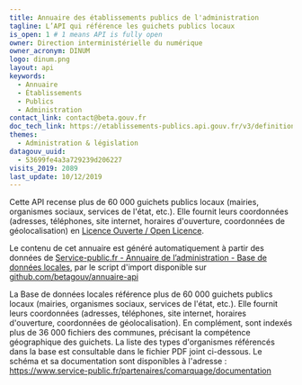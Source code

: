 ```yaml
---
title: Annuaire des établissements publics de l'administration
tagline: L’API qui référence les guichets publics locaux
is_open: 1 # 1 means API is fully open
owner: Direction interministérielle du numérique
owner_acronym: DINUM
logo: dinum.png
layout: api
keywords:
  - Annuaire
  - Établissements
  - Publics
  - Administration
contact_link: contact@beta.gouv.fr
doc_tech_link: https://etablissements-publics.api.gouv.fr/v3/definitions.yaml
themes:
  - Administration & législation
datagouv_uuid:
  - 53699fe4a3a729239d206227
visits_2019: 2089
last_update: 10/12/2019
---
```


Cette API recense plus de 60 000 guichets publics locaux (mairies, organismes sociaux, services de l'état, etc.). Elle fournit leurs coordonnées (adresses, téléphones, site internet, horaires d'ouverture, coordonnées de géolocalisation) en [Licence Ouverte / Open Licence](https://www.etalab.gouv.fr/licence-ouverte-open-licence).

Le contenu de cet annuaire est généré automatiquement à partir des données de [Service-public.fr - Annuaire de l’administration - Base de données locales](https://www.data.gouv.fr/fr/datasets/53699fe4a3a729239d206227),
par le script d'import disponible sur [github.com/betagouv/annuaire-api](https://github.com/betagouv/annuaire-api)

La Base de données locales référence plus de 60 000 guichets publics locaux (mairies, organismes sociaux, services de l'état, etc.). Elle fournit leurs coordonnées (adresses, téléphones, site internet, horaires d'ouverture, coordonnées de géolocalisation). En complément, sont indexés plus de 36 000 fichiers des communes, précisant la compétence géographique des guichets. La liste des types d'organismes référencés dans la base est consultable dans le fichier PDF joint ci-dessous. Le schéma et sa documentation sont disponibles à l'adresse : https://www.service-public.fr/partenaires/comarquage/documentation
